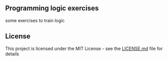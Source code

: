 ## Programming logic exercises

some exercises to train logic

## License

This project is licensed under the MIT License - see the [LICENSE.md](LICENSE.md) file for details

